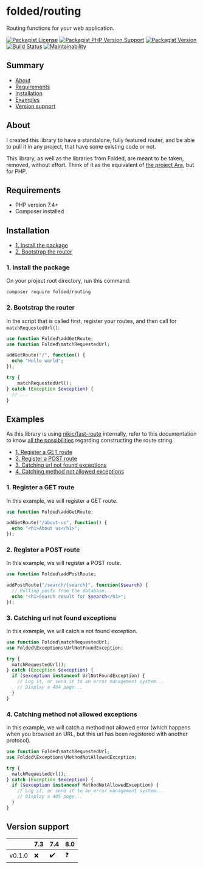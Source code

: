 # folded/routing

Routing functions for your web application.

[![Packagist License](https://img.shields.io/packagist/l/folded/routing)](https://github.com/folded-php/routing/blob/master/LICENSE) [![Packagist PHP Version Support](https://img.shields.io/packagist/php-v/folded/routing)](https://github.com/folded-php/routing/blob/master/composer.json#L14) [![Packagist Version](https://img.shields.io/packagist/v/folded/routing)](https://packagist.org/packages/folded/routing) [![Build Status](https://travis-ci.com/folded-php/routing.svg?branch=master)](https://travis-ci.com/folded-php/routing) [![Maintainability](https://api.codeclimate.com/v1/badges/0be9fba0b7990aba814d/maintainability)](https://codeclimate.com/github/folded-php/routing/maintainability)

## Summary

- [About](#about)
- [Requirements](#requirements)
- [Installation](#installation)
- [Examples](#examples)
- [Version support](#version-support)

## About

I created this library to have a standalone, fully featured router, and be able to pull it in any project, that have some existing code or not.

This library, as well as the libraries from Folded, are meant to be taken, removed, without effort. Think of it as the equivalent of [the project Ara](https://en.wikipedia.org/wiki/Project_Ara), but for PHP.

## Requirements

- PHP version 7.4+
- Composer installed

## Installation

- [1. Install the package](1-install-the-package)
- [2. Bootstrap the router](#2-bootstrap-the-router)

### 1. Install the package

On your project root directory, run this command:

```bash
composer require folded/routing
```

### 2. Bootstrap the router

In the script that is called first, register your routes, and then call for `matchRequestedUrl()`:

```php
use function Folded\addGetRoute;
use function Folded\matchRequestedUrl;

addGetRoute("/", function() {
  echo "Hello world";
});

try {
    matchRequestedUrl();
} catch (Exception $exception) {
  // ...
}
```

## Examples

As this library is using [nikic/fast-route](https://github.com/nikic/FastRoute) internally, refer to this documentation to know [all the possibilities](https://github.com/nikic/FastRoute#defining-routes) regarding constructing the route string.

- [1. Register a GET route](#1-register-a-get-route)
- [2. Register a POST route](#2-register-a-post-route)
- [3. Catching url not found exceptions](#3-catching-url-not-found-exceptions)
- [4. Catching method not allowed exceptions](#4-catching-method-not-allowed-exceptions)

### 1. Register a GET route

In this example, we will register a GET route.

```php
use function Folded\addGetRoute;

addGetRoute("/about-us", function() {
  echo "<h1>About us</h1>";
});
```

### 2. Register a POST route

In this example, we will register a POST route.

```php
use function Folded\addPostRoute;

addPostRoute("/search/{search}", function($search) {
  // Pulling posts from the database...
  echo "<h1>Search result for $search</h1>";
});
```

### 3. Catching url not found exceptions

In this example, we will catch a not found exception.

```php
use function Folded\matchRequestedUrl;
use Folded\Exceptions\UrlNotFoundException;

try {
  matchRequestedUrl();
} catch (Exception $exception) {
  if ($exception instanceof UrlNotFoundException) {
    // Log it, or send it to an error management system...
    // Display a 404 page...
  }
}
```

### 4. Catching method not allowed exceptions

In this example, we will catch a method not allowed error (which happens when you browsed an URL, but this url has been registered with another protocol).

```php
use function Folded\matchRequestedUrl;
use Folded\Exceptions\MethodNotAllowedException;

try {
  matchRequestedUrl();
} catch (Exception $exception) {
  if ($exception instanceof MethodNotAllowedException) {
    // Log it, or send it to an error management system...
    // Display a 405 page...
  }
}
```

## Version support

|        | 7.3 | 7.4 | 8.0 |
| ------ | --- | --- | --- |
| v0.1.0 | ❌  | ✔️  | ❓  |

